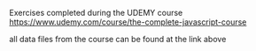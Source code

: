 Exercises completed during the UDEMY course https://www.udemy.com/course/the-complete-javascript-course

all data files from the course can be found at the link above 

